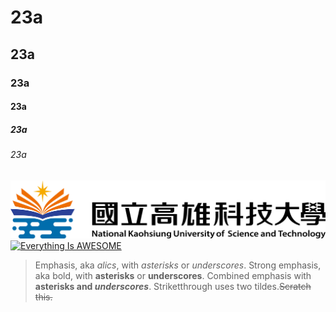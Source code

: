 # 23a
## 23a
### 23a
#### 23a
##### 23a
###### 23a
![NKUST](nkust.png "高科大")
[![Everything Is AWESOME](https://img.youtube.com/vi/StTqXEQ2l-Y/0.jpg)](https://www.youtube.com/watch?v=StTqXEQ2l-Y "Everything Is AWESOME")

> Emphasis, aka *alics*, with *asterisks* or *underscores*.
> Strong emphasis, aka bold, with **asterisks** or **underscores**.
> Combined emphasis with **asterisks and _underscores_**.
> Striketthrough uses two tildes.~~Scratch this.~~
